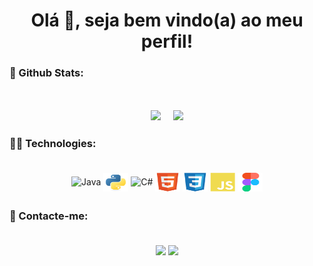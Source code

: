 <h1 align="center">Olá 👋, seja bem vindo(a) ao meu perfil!</h1>

<h3>🌠 Github Stats:</h3>
<p>ㅤ</p>
  
<p align="center" flex-direction="column">
  <img width="50%" src="https://github-readme-stats.vercel.app/api?username=DaviCampoi&show_icons=true&title_color=FF2E3D&text_color=FF2E3D&bg_color=0E0E0E&icon_color=FF2E3D&rank_icon=github" /> ㅤ
  <img width="38%" src="https://github-readme-stats.vercel.app/api/top-langs/?username=DaviCampoi&layout=compact&title_color=FF2E3D&text_color=FF2E3D&bg_color=0E0E0E&icon_color=277E86"
</p>

<h3>👨‍💻 Technologies:</h3>  
ㅤ
<div style="display: inline_block" align="center">
  <img align="center" alt="Java" height="30" width="40" src="https://cdn.jsdelivr.net/gh/devicons/devicon@latest/icons/java/java-original.svg">
  <img align="center" alt="Python" height="30" width="40" src="https://raw.githubusercontent.com/devicons/devicon/master/icons/python/python-original.svg">
  <img align="center" alt="C#" height="30" width="40" src="https://cdn.jsdelivr.net/gh/devicons/devicon@latest/icons/csharp/csharp-original.svg" />      
  <img align="center" alt="HTML" height="30" width="40" src="https://raw.githubusercontent.com/devicons/devicon/master/icons/html5/html5-original.svg">
  <img align="center" alt="CSS" height="30" width="40" src="https://raw.githubusercontent.com/devicons/devicon/master/icons/css3/css3-original.svg">
  <img align="center" alt="JS" height="30" width="40" src="https://raw.githubusercontent.com/devicons/devicon/master/icons/javascript/javascript-plain.svg">
  <img align="center" alt="JS" height="30" width="40" src="https://raw.githubusercontent.com/devicons/devicon/master/icons/figma/figma-original.svg">
  
</div>

##

<h3>📨 Contacte-me:</h3>
ㅤ
<div style="display: inline_block; flex-wrap: nowrap" align = "center"> 
  <a href = "mailto:davicampoi09@gmail.com"><img src="https://img.shields.io/badge/-Gmail-%23333?style=for-the-badge&logo=gmail&logoColor=white" target="_blank"></a>
  <a href="https://www.linkedin.com/in/davi-campoi-837703321/" target="_blank"><img src="https://img.shields.io/badge/-LinkedIn-%230077B5?style=for-the-badge&logo=linkedin&logoColor=white" target="_blank"></a>
